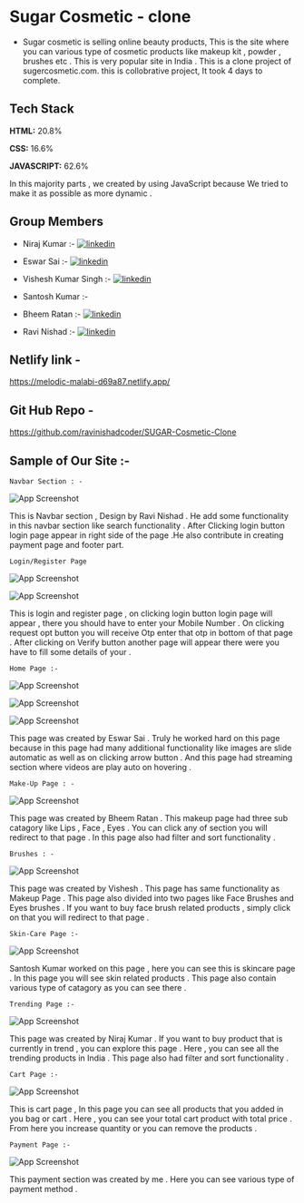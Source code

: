 
# Sugar Cosmetic - clone 
- Sugar cosmetic is selling online beauty products, This is the site where you can various type of cosmetic products like makeup kit , powder , brushes etc . This is very popular site in India .  This is a clone project of sugercosmetic.com. this is collobrative project, It took 4 days to complete.



## Tech Stack

**HTML:** 20.8%

**CSS:** 16.6%

**JAVASCRIPT:** 62.6%

In this majority parts , we created by using JavaScript because We tried to make it as possible as more dynamic .



## Group Members

- Niraj Kumar :- [![linkedin](https://img.shields.io/badge/linkedin-0A66C2?style=for-the-badge&logo=linkedin&logoColor=white)]( https://www.linkedin.com/in/imniraj/)

- Eswar Sai :- [![linkedin](https://img.shields.io/badge/linkedin-0A66C2?style=for-the-badge&logo=linkedin&logoColor=white)]( https://www.linkedin.com/in/eswar-sai-bba5b0125/)

- Vishesh Kumar Singh :- [![linkedin](https://img.shields.io/badge/linkedin-0A66C2?style=for-the-badge&logo=linkedin&logoColor=white)]( https://www.linkedin.com/in/visheshsingh084/)

- Santosh Kumar :- 

- Bheem Ratan :- [![linkedin](https://img.shields.io/badge/linkedin-0A66C2?style=for-the-badge&logo=linkedin&logoColor=white)](  https://www.linkedin.com/in/bheem-ratan-a3961922b/)
- Ravi Nishad :- [![linkedin](https://img.shields.io/badge/linkedin-0A66C2?style=for-the-badge&logo=linkedin&logoColor=white)](https://www.linkedin.com/in/ravi-kumar-nishad-20543122a/)


## Netlify link - 
https://melodic-malabi-d69a87.netlify.app/

## Git Hub Repo - 
https://github.com/ravinishadcoder/SUGAR-Cosmetic-Clone

## Sample of Our Site :-

`Navbar Section : -`







![App Screenshot](https://miro.medium.com/max/875/1*phKqKlP9azLrSRQXvy3Wbw.png)

This is Navbar section , Design by Ravi Nishad . He add some functionality in this navbar section like search functionality . After Clicking login button login page appear in right side of the page .He also contribute in creating payment page and footer part.

`Login/Register Page `

![App Screenshot](https://miro.medium.com/max/875/1*-mq98tacDaXtECevpbatGA.png)


![App Screenshot](https://miro.medium.com/max/875/1*syiqeR9SK8Uto3gt3QgHLg.png)


This is login and register page , on clicking login button login page will appear , there you should have to enter your Mobile Number . On clicking request opt button you will receive Otp enter that otp in bottom of that page . After clicking on Verify button another page will appear there were you have to fill some details of your .


`Home Page :-`


![App Screenshot](https://miro.medium.com/max/875/1*hlS82wd5c456tMrR1SYSHA.png)


![App Screenshot](https://miro.medium.com/max/875/1*-b7A0jLwDpeZwZv3nldGUw.png)


![App Screenshot](https://miro.medium.com/max/875/1*vITprUMfuBjHyeM1Jh8o-w.png)


This page was created by Eswar Sai . Truly he worked hard on this page because in this page had many additional functionality like images are slide automatic as well as on clicking arrow button . And this page had streaming section where videos are play auto on hovering .


`Make-Up Page : -`


![App Screenshot](https://miro.medium.com/max/875/1*yZerCe_QinFsYctZr--bGw.png)


This page was created by Bheem Ratan . This makeup page had three sub catagory like Lips , Face , Eyes . You can click any of section you will redirect to that page . In this page also had filter and sort functionality .


`Brushes : -`

![App Screenshot](https://miro.medium.com/max/875/1*bX2HV_i0KLT1BCotL6kFPQ.png)


This page was created by Vishesh . This page has same functionality as Makeup Page . This page also divided into two pages like Face Brushes and Eyes brushes . If you want to buy face brush related products , simply click on that you will redirect to that page .


`Skin-Care Page :-`


![App Screenshot](https://miro.medium.com/max/875/1*AgwB3zxNJpclgOG2WUKvmQ.png)


Santosh Kumar worked on this page , here you can see this is skincare page . In this page you will see skin related products . This page also contain various type of catagory as you can see there .


`Trending Page :-`


![App Screenshot](https://miro.medium.com/max/875/1*_jwRfmPIsSmz4_NolSwoqQ.png)

This page was created by Niraj Kumar . If you want to buy product that is currently in trend , you can explore this page . Here , you can see all the trending products in India . This page also had filter and sort functionality .


`Cart Page :-`

![App Screenshot](https://miro.medium.com/max/875/1*m3HGZw9y8z9e6m5pyqpQPQ.png)

This is cart page , In this page you can see all products that you added in you bag or cart . Here , you can see your total cart product with total price . From here you increase quantity or you can remove the products .

`Payment Page :-`

![App Screenshot](https://miro.medium.com/max/875/1*1LWQvLaB3H9-XvbFHNoVKQ.png)

This payment section was created by me . Here you can see various type of payment method .












